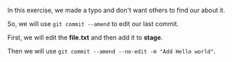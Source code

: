 In this exercise, we made a typo and don't want others to find our about it.

So, we will use `git commit --amend` to edit our last commit.

First, we will edit the **file.txt** and then add it to **stage**.

Then we will use `git commit --amend --no-edit -m "Add Hello world"`.